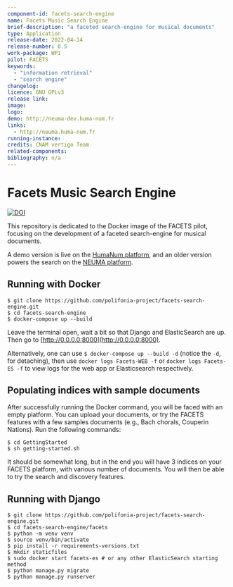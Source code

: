 ```yaml
---
component-id: facets-search-engine
name: Facets Music Search Engine
brief-description: "a faceted search-engine for musical documents"
type: Application
release-date: 2022-04-14
release-number: 0.5
work-package: WP1
pilot: FACETS
keywords:
  - "information retrieval"
  - "search engine"
changelog:
licence: GNU GPLv3
release link: 
image:
logo:
demo: http://neuma-dev.huma-num.fr
links: 
  - http://neuma.huma-num.fr
running-instance:
credits: CNAM vertigo Team
related-components:
bibliography: n/a
---
```


# Facets Music Search Engine

[![DOI](https://zenodo.org/badge/426643864.svg)](https://zenodo.org/badge/latestdoi/426643864)

This repository is dedicated to the Docker image of the FACETS pilot, focusing on the development of a faceted search-engine for musical documents. 

A demo version is live on the [HumaNum platform](http://neuma-dev.huma-num.fr), and an older version powers the search on the [NEUMA platform](http://neuma.huma-num.fr).

## Running with Docker

````
$ git clone https://github.com/polifonia-project/facets-search-engine.git
$ cd facets-search-engine
$ docker-compose up --build
````
Leave the terminal open, wait a bit so that Django and ElasticSearch are up.
Then go to [http://0.0.0.0:8000](http://0.0.0.0:8000).

Alternatively, one can use `$ docker-compose up --build -d` (notice the `-d`, for detaching), then use `docker logs Facets-WEB -f` or `docker logs Facets-ES -f` to view logs for the web app or Elasticsearch respectively.

## Populating indices with sample documents

After successfully running the Docker command, you will be faced with an empty platform. You can upload your documents, or try the FACETS features with a few samples documents (e.g., Bach chorals, Couperin Nations). Run the following commands:

````
$ cd GettingStarted
$ sh getting-started.sh
````

It should be somewhat long, but in the end you will have 3 indices on your FACETS platform, with various number of documents.
You will then be able to try the search and discovery features.

## Running with Django

````
$ git clone https://github.com/polifonia-project/facets-search-engine.git
$ cd facets-search-engine/facets
$ python -m venv venv
$ source venv/bin/activate
$ pip install -r requirements-versions.txt
$ mkdir staticfiles
$ sudo docker start facets-es # or any other ElasticSearch starting method
$ python manage.py migrate
$ python manage.py runserver
````
